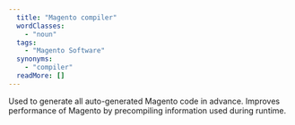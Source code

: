 ```yaml
---
  title: "Magento compiler"
  wordClasses: 
    - "noun"
  tags: 
    - "Magento Software"
  synonyms: 
    - "compiler"
  readMore: []
---
```

Used to generate all auto-generated Magento code in advance. Improves performance of Magento by precompiling information used during runtime.
